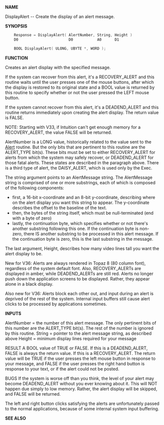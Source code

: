 
**NAME**

DisplayAlert -- Create the display of an alert message.

**SYNOPSIS**

```c
    Response = DisplayAlert( AlertNumber, String, Height )
    D0                       D0           A0      D1

    BOOL DisplayAlert( ULONG, UBYTE *, WORD );

```
**FUNCTION**

Creates an alert display with the specified message.

If the system can recover from this alert, it's a RECOVERY_ALERT and
this routine waits until the user presses one of the mouse buttons,
after which the display is restored to its original state and a
BOOL value is returned by this routine to specify whether or not
the user pressed the LEFT mouse button.

If the system cannot recover from this alert, it's a DEADEND_ALERT
and this routine returns immediately upon creating the alert display.
The return value is FALSE.

NOTE: Starting with V33, if Intuition can't get enough
memory for a RECOVERY_ALERT, the value FALSE will be returned.

AlertNumber is a LONG value, historically related to the value
sent to the [Alert](../exec/Alert) routine.  But the only bits that are pertinent to
this routine are the ALERT_TYPE bit(s).  These bits must be set to
either RECOVERY_ALERT for alerts from which the system may safely
recover, or DEADEND_ALERT for those fatal alerts.  These states are
described in the paragraph above.   There is a third type of
alert, the DAISY_ALERT, which is used only by the Exec.

The string argument points to an AlertMessage string.  The AlertMessage
string is comprised of one or more substrings, each of which is
composed of the following components:
- first, a 16-bit x-coordinate and an 8-bit y-coordinate,
describing where on the alert display you want this string
to appear.  The y-coordinate describes the offset to the
baseline of the text.
- then, the bytes of the string itself, which must be
null-terminated (end with a byte of zero)
- lastly, the continuation byte, which specifies whether or
not there's another substring following this one.  If the
continuation byte is non-zero, there IS another substring
to be processed in this alert message.  If the continuation
byte is zero, this is the last substring in the message.

The last argument, Height, describes how many video lines tall you
want the alert display to be.

New for V36: Alerts are always rendered in Topaz 8 (80 column font),
regardless of the system default font.  Also, RECOVERY_ALERTs are
displayed in amber, while DEADEND_ALERTs are still red.  Alerts
no longer push down the application screens to be displayed.  Rather,
they appear alone in a black display.

Also new for V36: Alerts block each other out, and input
during an alert is deprived of the rest of the system.  Internal
input buffers still cause alert clicks to be processed by
applications sometimes.

**INPUTS**

AlertNumber = the number of this alert message.  The only pertinent
bits of this number are the ALERT_TYPE bit(s).  The rest of the
number is ignored by this routine.
String = pointer to the alert message string, as described above
Height = minimum display lines required for your message

RESULT
A BOOL value of TRUE or FALSE.  If this is a DEADEND_ALERT, FALSE
is always the return value.  If this is a RECOVERY_ALERT. The return
value will be TRUE if the user presses the left mouse button in
response to your message, and FALSE if the user presses the right hand
button is response to your text, or if the alert could not
be posted.

BUGS
If the system is worse off than you think, the level of your alert
may become DEADEND_ALERT without you ever knowing about it.  This
will NOT happen due simply to low memory.  Rather, the alert
display will be skipped, and FALSE will be returned.

The left and right button clicks satisfying the alerts are
unfortunately passed to the normal applications, because of
some internal system input buffering.

**SEE ALSO**

